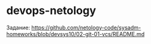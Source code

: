 # devops-netology

Задание:
https://github.com/netology-code/sysadm-homeworks/blob/devsys10/02-git-01-vcs/README.md

